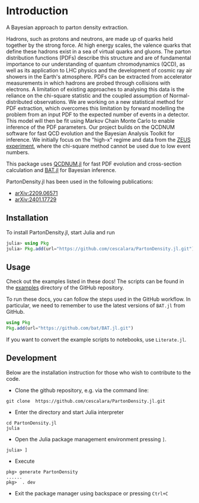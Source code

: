 # Introduction

A Bayesian approach to parton density extraction. 

Hadrons, such as protons and neutrons, are made up of quarks held together by the strong force. At high energy scales, the valence quarks that define these hadrons exist in a sea of virtual quarks and gluons. The parton distribution functions (PDFs) describe this structure and are of fundamental importance to our understanding of quantum chromodynamics (QCD), as well as its application to LHC physics and the development of cosmic ray air showers in the Earth's atmosphere. PDFs can be extracted from accelerator measurements in which hadrons are probed through collisions with electrons. A limitation of existing approaches to analysing this data is the reliance on the chi-square statistic and the coupled assumption of Normal-distributed observations. We are working on a new statistical method for PDF extraction, which overcomes this limitation by forward modelling the problem from an input PDF to the expected number of events in a detector. This model will then be fit using Markov Chain Monte Carlo to enable inference of the PDF parameters. Our project builds on the QCDNUM software for fast QCD evolution and the Bayesian Analysis Toolkit for inference. We initially focus on the "high-x" regime and data from the [ZEUS experiment](https://particle-physics.desy.de/research/previous_desy_experiments/zeus/index_eng.html), where the chi-square method cannot be used due to low event numbers.

This package uses [QCDNUM.jl](https://github.com/cescalara/QCDNUM.jl) for fast PDF evolution and cross-section calculation and [BAT.jl](https://github.com/bat/BAT.jl) for Bayesian inference.

PartonDensity.jl has been used in the following publications:
* [arXiv:2209.06571](https://arxiv.org/abs/2209.06571)
* [arXiv:2401.17729](https://arxiv.org/abs/2401.17729)

## Installation

To install PartonDensity.jl, start Julia and run

```julia
julia> using Pkg
julia> Pkg.add(url="https://github.com/cescalara/PartonDensity.jl.git")
```

## Usage

Check out the examples listed in these docs! The scripts can be found in the [examples](https://github.com/cescalara/PartonDensity.jl/tree/main/examples) directory of the GitHub repository. 

To run these docs, you can follow the steps used in the GitHub workflow. In particular, we need to remember to use the latest versions of `BAT.jl` from GitHub. 

```julia
using Pkg
Pkg.add(url="https://github.com/bat/BAT.jl.git")
```

If you want to convert the example scripts to notebooks, use `Literate.jl`.

## Development

Below are the installation instruction for those who wish to contribute to the code.

- Clone the github repository, e.g. via the command line:
```
git clone  https://github.com/cescalara/PartonDensity.jl.git
```

- Enter the directory and start Julia interpreter
```
cd PartonDensity.jl
julia
```

-  Open the Julia package management environment pressing `]`.

```
julia> ]
```

 - Execute 
```
pkg> generate PartonDensity
...... 
pkg>  . dev
```
 - Exit the package manager using backspace or pressing `Ctrl+C`

